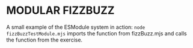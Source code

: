 # MODULAR FIZZBUZZ 

A small example of the ESModule system in action: `node fizzBuzzTestModule.mjs` imports the function from fizzBuzz.mjs and calls the function from the exercise.

